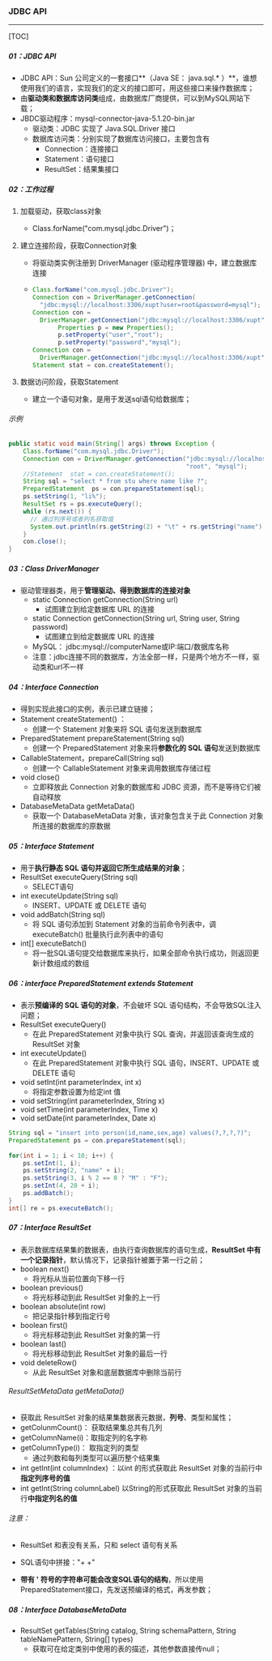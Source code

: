 ### JDBC API

------

[TOC]

##### 01：JDBC API

- JDBC API：Sun 公司定义的一套接口**（Java SE： java.sql.* ）**，谁想使用我们的语言，实现我们的定义的接口即可，用这些接口来操作数据库；
- 由**驱动类和数据库访问类**组成，由数据库厂商提供，可以到MySQL网站下载；
- JBDC驱动程序：mysql-connector-java-5.1.20-bin.jar
  - 驱动类：JDBC 实现了 Java.SQL.Driver 接口
  - 数据库访问类：分别实现了数据库访问接口，主要包含有
    - Connection：连接接口
    - Statement：语句接口
    - ResultSet：结果集接口

##### 02：工作过程

1. 加载驱动，获取class对象

   - Class.forName("com.mysql.jdbc.Driver")；

2. 建立连接阶段，获取Connection对象

   - 将驱动类实例注册到 DriverManager (驱动程序管理器) 中，建立数据库连接

   - ```java
     Class.forName("com.mysql.jdbc.Driver");
     Connection con = DriverManager.getConnection(
       "jdbc:mysql://localhost:3306/xupt?user=root&password=mysql");
     Connection con = 
       DriverManager.getConnection("jdbc:mysql://localhost:3306/xupt","root","mysql");
     		Properties p = new Properties(); 
     		p.setProperty("user","root");
     		p.setProperty("password","mysql");
     Connection con = 
       DriverManager.getConnection("jdbc:mysql://localhost:3306/xupt",p);
     Statement stat = con.createStatement();
     ```

3. 数据访问阶段，获取Statement

   - 建立一个语句对象，是用于发送sql语句给数据库；

###### 示例

```java
public static void main(String[] args) throws Exception {
    Class.forName("com.mysql.jdbc.Driver");
    Connection con = DriverManager.getConnection("jdbc:mysql://localhost:3306/xupt",
                                                 "root", "mysql");
    //Statement  stat = con.createStatement();
    String sql = "select * from stu where name like ?";
    PreparedStatement  ps = con.prepareStatement(sql);
    ps.setString(1, "li%");
    ResultSet rs = ps.executeQuery();
    while (rs.next()) {
      // 通过列序号或者列名获取值
      System.out.println(rs.getString(2) + "\t" + rs.getString("name"));
    }
    con.close();
}
```

##### 03：Class DriverManager

- 驱动管理器类，用于**管理驱动、得到数据库的连接对象**
  - static Connection getConnection(String url) 
    - 试图建立到给定数据库 URL 的连接 
  - static Connection getConnection(String url, String user, String password) 
    - 试图建立到给定数据库 URL 的连接
  - MySQL： jdbc:mysql://computerName或IP:端口/数据库名称
  - 注意：jdbc连接不同的数据库，方法全部一样，只是两个地方不一样，驱动类和url不一样

##### 	 04：Interface Connection

- 得到实现此接口的实例，表示已建立链接；
- Statement createStatement() ：
  - 创建一个 Statement 对象来将 SQL 语句发送到数据库 
- PreparedStatement prepareStatement(String sql) 
  - 创建一个 PreparedStatement 对象来将**参数化的 SQL 语句**发送到数据库 
- CallableStatement，prepareCall(String sql) 
  - 创建一个 CallableStatement 对象来调用数据库存储过程
- void close() 
  - 立即释放此 Connection 对象的数据库和 JDBC 资源，而不是等待它们被自动释放
- DatabaseMetaData getMetaData() 
  - 获取一个 DatabaseMetaData 对象，该对象包含关于此 Connection 对象所连接的数据库的原数据

##### 	 05：Interface Statement

- 用于**执行静态 SQL 语句并返回它所生成结果的对象**；
- ResultSet executeQuery(String sql) 
  - SELECT语句
- int executeUpdate(String sql) 
  - INSERT、UPDATE 或 DELETE 语句
- void addBatch(String sql) 
  - 将 SQL 语句添加到 Statement 对象的当前命令列表中，调executeBatch() 批量执行此列表中的语句
- int[] executeBatch() 
  - 将一批SQL语句提交给数据库来执行，如果全部命令执行成功，则返回更新计数组成的数组

##### 	06：interface PreparedStatement extends Statement

- 表示**预编译的 SQL 语句的对象**，不会破坏 SQL 语句结构，不会导致SQL注入问题；
- ResultSet executeQuery() 
  - 在此 PreparedStatement 对象中执行 SQL 查询，并返回该查询生成的 ResultSet 对象
- int executeUpdate()
  - 在此 PreparedStatement 对象中执行 SQL 语句，INSERT、UPDATE 或 DELETE 语句
- void setInt(int parameterIndex, int x) 
  - 将指定参数设置为给定int 值
- void setString(int parameterIndex, String x) 
- void setTime(int parameterIndex, Time x) 
- void setDate(int parameterIndex, Date x)

```java
String sql = "insert into person(id,name,sex,age) values(?,?,?,?)";
PreparedStatement ps = con.prepareStatement(sql);
	
for(int i = 1; i < 10; i++) {
    ps.setInt(1, i);
    ps.setString(2, "name" + i);
    ps.setString(3, i % 2 == 0 ? "M" : "F");
    ps.setInt(4, 20 + i);
    ps.addBatch(); 
}
int[] re = ps.executeBatch();
```

##### 	 07：Interface ResultSet 

- 表示数据库结果集的数据表，由执行查询数据库的语句生成，**ResultSet 中有一个记录指针**，默认情况下，记录指针被置于第一行之前；
- boolean next() 
  - 将光标从当前位置向下移一行 
- boolean previous() 
  - 将光标移动到此 ResultSet 对象的上一行
- boolean absolute(int row) 
  - 把记录指针移到指定行号
- boolean first() 
  - 将光标移动到此 ResultSet 对象的第一行
- boolean last() 
  - 将光标移动到此 ResultSet 对象的最后一行 
- void deleteRow() 
  - 从此 ResultSet 对象和底层数据库中删除当前行

###### ResultSetMetaData getMetaData()

- 获取此 ResultSet 对象的结果集数据表元数据，**列号**、类型和属性；
- getColunmCount()： 获取结果集总共有几列 
- getColumnName(i)：取指定列的名字称 
- getColumnType(i)： 取指定列的类型
  - 通过列数和每列类型可以遍历整个结果集
- int getInt(int columnIndex) ：以int 的形式获取此 ResultSet 对象的当前行中**指定列序号的值** 
- int getInt(String columnLabel) 以String的形式获取此 ResultSet 对象的当前行**中指定列名的值**

###### 注意： 

- ResultSet 和表没有关系，只和 select 语句有关系

- SQL语句中拼接："+ +" 

- **带有 ' 符号的字符串可能会改变SQL语句的结构**，所以使用PreparedStatement接口，先发送预编译的格式，再发参数；

##### 	 08：Interface DatabaseMetaData

- ResultSet getTables(String catalog, String schemaPattern, String tableNamePattern, String[] types)
  - 获取可在给定类别中使用的表的描述，其他参数直接传null；

